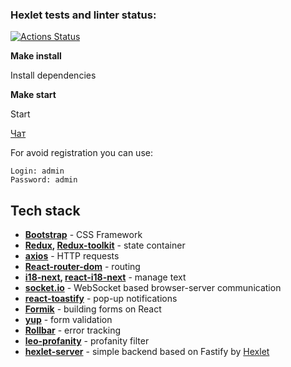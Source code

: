 ### Hexlet tests and linter status:
[![Actions Status](https://github.com/AlekseySapunkov/frontend-project-12/workflows/hexlet-check/badge.svg)](https://github.com/AlekseySapunkov/frontend-project-12/actions)

**Make install**

Install dependencies

**Make start**

Start


[Чат](frontend-project-12-production-dd1c.up.railway.app)


For avoid registration you can use:
```
Login: admin
Password: admin
```
## Tech stack
- **[Bootstrap](https://getbootstrap.com/)** - CSS Framework
- **[Redux](https://redux.js.org/), [Redux-toolkit](https://redux-toolkit.js.org/)** - state container
- **[axios](https://github.com/axios/axios)** - HTTP requests
- **[React-router-dom](https://reactrouter.com/en/)** - routing
- **[i18-next](https://www.i18next.com/), [react-i18-next](https://react.i18next.com/)** - manage text
- **[socket.io](https://socket.io)** - WebSocket based browser-server communication
- **[react-toastify](https://github.com/fkhadra/react-toastify)** - pop-up notifications
- **[Formik](https://formik.org/)** - building forms on React
- **[yup](https://github.com/jquense/yup)** - form validation
- **[Rollbar](https://rollbar.com/)** - error tracking
- **[leo-profanity](https://github.com/jojoee/leo-profanity)** - profanity filter
- **[hexlet-server](https://github.com/hexlet-components/project-js-chat-backend)** - simple backend based on Fastify by [Hexlet](https://hexlet.io)
